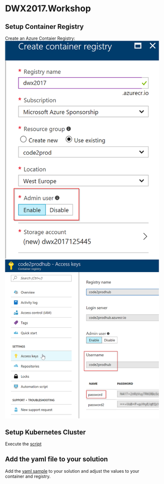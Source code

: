 # DWX2017.Workshop

## Setup Container Registry
Create an Azure Contaier Registry:
![IMG1](IMG_1_Registry.png)
![IMG2](IMG_2_Registry.png)


## Setup Kubernetes Cluster
Execute the [script](CreateCluster.ps1) 

## Add the yaml file to your solution
Add the [yaml sample](deploy.yaml) to your solution and adjust the values to your container and registry.
